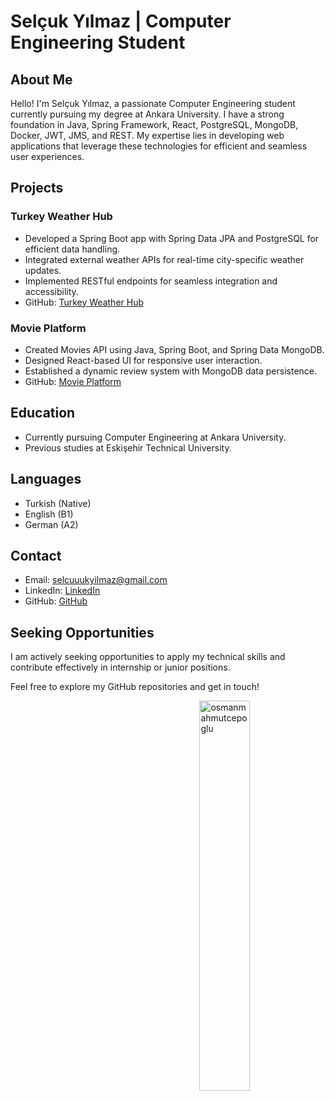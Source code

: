 # Selçuk Yılmaz | Computer Engineering Student

## About Me
Hello! I'm Selçuk Yılmaz, a passionate Computer Engineering student currently pursuing my degree at Ankara University. I have a strong foundation in Java, Spring Framework, React, PostgreSQL, MongoDB, Docker, JWT, JMS, and REST. My expertise lies in developing web applications that leverage these technologies for efficient and seamless user experiences.

## Projects

### Turkey Weather Hub
- Developed a Spring Boot app with Spring Data JPA and PostgreSQL for efficient data handling.
- Integrated external weather APIs for real-time city-specific weather updates.
- Implemented RESTful endpoints for seamless integration and accessibility.
- GitHub: [Turkey Weather Hub](https://github.com/Damples06/turkish-weather-hub-spring-boot)

### Movie Platform
- Created Movies API using Java, Spring Boot, and Spring Data MongoDB.
- Designed React-based UI for responsive user interaction.
- Established a dynamic review system with MongoDB data persistence.
- GitHub: [Movie Platform](https://github.com/Damples06/movies-api-react-hub)

## Education
- Currently pursuing Computer Engineering at Ankara University.
- Previous studies at Eskişehir Technical University.

## Languages
- Turkish (Native)
- English (B1)
- German (A2)

## Contact
- Email: selcuuukyilmaz@gmail.com
- LinkedIn: [LinkedIn](https://www.linkedin.com/in/damples)
- GitHub: [GitHub](https://github.com/Damples06)

## Seeking Opportunities
I am actively seeking opportunities to apply my technical skills and contribute effectively in internship or junior positions.

Feel free to explore my GitHub repositories and get in touch!


  <img align="right" src="https://github-readme-stats.vercel.app/api/top-langs?username=Damples06&show_icons=true&theme=radical&locale=en&layout=compact" alt="osmanmahmutcepoglu"  width="40%" />
